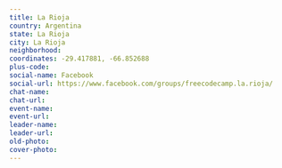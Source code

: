 ```yaml
---
title: La Rioja
country: Argentina
state: La Rioja
city: La Rioja
neighborhood: 
coordinates: -29.417881, -66.852688
plus-code:
social-name: Facebook
social-url: https://www.facebook.com/groups/freecodecamp.la.rioja/
chat-name:
chat-url:
event-name:
event-url:
leader-name:
leader-url:
old-photo: 
cover-photo:
---
```

